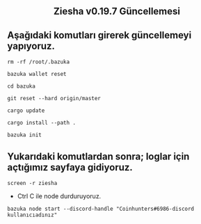 <h2 align="center"> Ziesha v0.19.7 Güncellemesi
  
## Aşağıdaki komutları girerek güncellemeyi yapıyoruz.  

```
rm -rf /root/.bazuka
```

```
bazuka wallet reset
```
```
cd bazuka
```
```
git reset --hard origin/master
``` 
```
cargo update
```
```
cargo install --path .
``` 
```
bazuka init
```
## Yukarıdaki komutlardan sonra; loglar için açtığımız sayfaya gidiyoruz.

```
screen -r ziesha
```
* Ctrl C ile node durduruyoruz.
```
bazuka node start --discord-handle "Coinhunters#6986-discord kullanıcıadınız"
```
